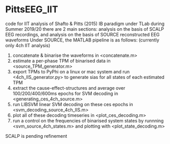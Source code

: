 # PittsEEG_IIT
code for IIT analysis of Shafto &amp; Pitts (2015) IB paradigm under TLab during Summer 2019/20
there are 2 main sections: analysis on the basis of SCALP EEG recordings, and analysis on the basis of SOURCE reconstructed EEG waveforms
Under SOURCE, the MATLAB pipeline is as follows:   (currently only 4ch IIT analysis)
1. concatenate & binarise the waveforms in <concatenate.m>
2. estimate a per-phase TPM of binarised data in <source_TPM_generator.m>
3. export TPMs to PyPhi on a linux or mac system and run <4ch_IIS_generator.py> to generate sias for all states of each estimated TPM 
4. extract the cause-effect-structures and average over 100/200/400/600ms epochs for SVM decoding in <generating_ces_4ch_source.m>
5. run LIBSVM linear SVM decoding on these ces epochs in <svm_decoding_source_4ch_IIS.m>
6. plot all of these decoding timeseries in <plot_ces_decoding.m>
7. run a control on the frequencies of binarised system states by runnning <svm_source_4ch_states.m> and plotting with <plot_state_decoding.m>

SCALP is pending refinement
